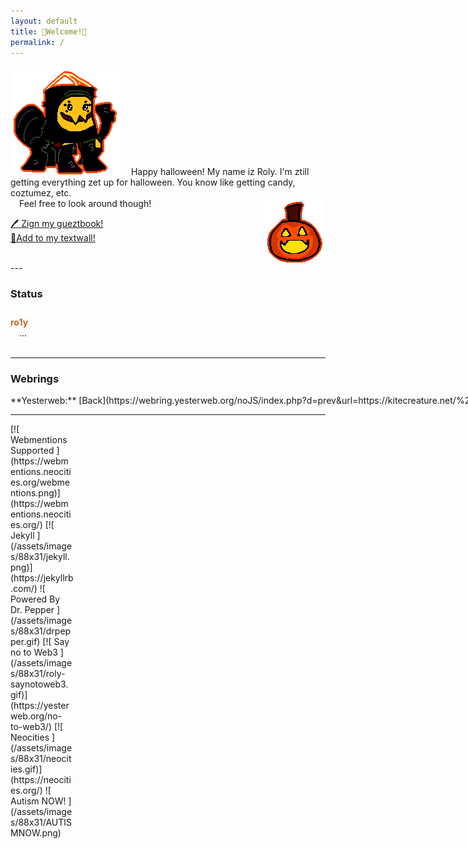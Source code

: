 ```yaml
---
layout: default
title: 🦇Welcome!🦇
permalink: /
---
```

![ Kite Creature Bouncy <](/assets/images/kite/spiderkite.png)
&emsp;Happy halloween! My name iz Roly. I'm ztill getting everything zet up for halloween. You know like getting candy, coztumez, etc.  
&emsp;Feel free to look around though!

[🖊️ Zign my gueztbook!](https://roly.123guestbook.com/)  
[🌼Add to my textwall!](https://textwall.cc/~kitecreature)
<div style="position:relative;">
<img src="/assets/images/pumpkin.gif" style="position:absolute;bottom:0;right:0">
<br style="clear:both;"></div>
---

### Status
<div id="statuscafe" style="padding:10px 0px;"><div id="statuscafe-username" style="color: #ba691f;font-weight:bold;">ro1y</div><div style="margin: 0 1em 0.5em 1em;" id="statuscafe-content">...</div></div><script src="https://status.cafe/current-status.js?name=ro1y" defer></script>

---

### Webrings
<style>
#ncring td, #ncring th, #ncring table{
	border:0 !important;
}
</style>
<div markdown=1 style="display:flex;flex-wrap:wrap;">
<div markdown=1 style="flex:1;min-width: max-content;">
**Yesterweb:** [Back](https://webring.yesterweb.org/noJS/index.php?d=prev&url=https://kitecreature.net/%20) · [Random](https://webring.yesterweb.org/noJS/index.php?d=rand&url=https://kitecreature.net/%20) · [Next](https://webring.yesterweb.org/noJS/index.php?d=next&url=https://kitecreature.net/%20)  
**Hotline:** [Back](https://hotlinewebring.club/kite/next) · [Next](https://hotlinewebring.club/kite/previous)
</div>
<div style="flex:1;min-width: max-content;">
	<div id='ncring'>
		<script type="text/javascript" src="https://neocreatives.neocities.org/onionring-variables.js"></script>
		<script type="text/javascript" src="https://neocreatives.neocities.org/onionring-widget.js"></script>
	</div>
</div>
</div>

---
<p markdown="1" style="display:grid;grid-template-columns: repeat(auto-fill,minmax(100px,1fr));">
[![ Webmentions Supported ](https://webmentions.neocities.org/webmentions.png)](https://webmentions.neocities.org/)
[![ Jekyll ](/assets/images/88x31/jekyll.png)](https://jekyllrb.com/)
![ Powered By Dr. Pepper ](/assets/images/88x31/drpepper.gif)
[![ Say no to Web3 ](/assets/images/88x31/roly-saynotoweb3.gif)](https://yesterweb.org/no-to-web3/)
[![ Neocities ](/assets/images/88x31/neocities.gif)](https://neocities.org/)
![ Autism NOW! ](/assets/images/88x31/AUTISMNOW.png)
</p>
